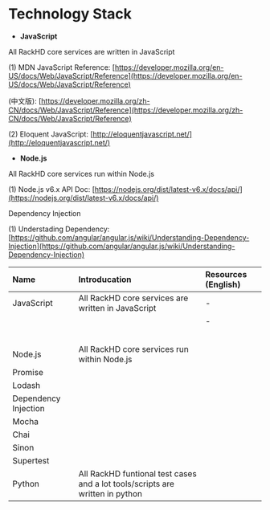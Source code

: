 # Technology Stack

* **JavaScript**

All RackHD core services are written in JavaScript

\(1\) MDN JavaScript Reference: [https://developer.mozilla.org/en-US/docs/Web/JavaScript/Reference](https://developer.mozilla.org/en-US/docs/Web/JavaScript/Reference)

\(中文版\): [https://developer.mozilla.org/zh-CN/docs/Web/JavaScript/Reference](https://developer.mozilla.org/zh-CN/docs/Web/JavaScript/Reference)

\(2\) Eloquent JavaScript: [http://eloquentjavascript.net/](http://eloquentjavascript.net/)

* **Node.js**

All RackHD core services run within Node.js

\(1\) Node.js v6.x API Doc: [https://nodejs.org/dist/latest-v6.x/docs/api/](https://nodejs.org/dist/latest-v6.x/docs/api/)



Dependency Injection

\(1\) Understading Dependency: [https://github.com/angular/angular.js/wiki/Understanding-Dependency-Injection](https://github.com/angular/angular.js/wiki/Understanding-Dependency-Injection)

| Name | Introducation | Resources \(English\) |
| :--- | :--- | :--- |
| JavaScript | All RackHD core services are written in JavaScript | - |
|  |  | - |
|  |  |  |
|  |  |  |
|  |  |  |
|  |  |  |
|  |  |  |
| Node.js | All RackHD core services run within Node.js |  |
| Promise |  |  |
| Lodash |  |  |
| Dependency Injection |  |  |
| Mocha |  |  |
| Chai |  |  |
| Sinon |  |  |
| Supertest |  |  |
| Python | All RackHD funtional test cases and a lot tools/scripts are written in python |  |



